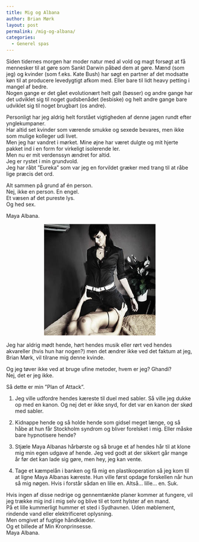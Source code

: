 ```yaml
---
title: Mig og Albana
author: Brian Mørk
layout: post
permalink: /mig-og-albana/
categories:
  - Generel spas
---
```

Siden tidernes morgen har moder natur med al vold og magt forsøgt at få mennesker til at gøre som Sankt Darwin påbød dem at gøre. Mænd (som jeg) og kvinder (som f.eks. Kate Bush) har søgt en partner af det modsatte køn til at producere levedygtigt afkom med. Eller bare til lidt heavy petting i mangel af bedre.  
Nogen gange er det gået evolutionært helt galt (bøsser) og andre gange har det udviklet sig til noget gudsbenådet (lesbiske) og helt andre gange bare udviklet sig til noget brugbart (os andre).

Personligt har jeg aldrig helt forstået vigtigheden af denne jagen rundt efter ynglekumpaner.  
Har altid set kvinder som værende smukke og sexede bevares, men ikke som mulige kolleger udi livet.  
Men jeg har vandret i mørket. Mine øjne har været dulgte og mit hjerte pakket ind i en form for virkeligt isolerende ler.  
Men nu er mit verdenssyn ændret for altid.  
Jeg er rystet i min grundvold.  
Jeg har råbt ”Eureka” som var jeg en forvildet græker med trang til at råbe lige præcis det ord.

Alt sammen på grund af én person.  
Nej, ikke en person. En engel.  
Et væsen af det pureste lys.  
Og hed sex.

Maya Albana.

<center>
  <img src="/images/maya_albana_01.jpg" alt="Hende og en anden" />
</center>

Jeg har aldrig mødt hende, hørt hendes musik eller rørt ved hendes akvareller (hvis hun har nogen?) men det ændrer ikke ved det faktum at jeg, Brian Mørk, vil tilrane mig denne kvinde.

Og jeg tøver ikke ved at bruge ufine metoder, hvem er jeg? Ghandi?  
Nej, det er jeg ikke.

Så dette er min ”Plan of Attack”.

1. Jeg ville udfordre hendes kæreste til duel med sabler. Så ville jeg dukke op med en kanon. Og nej det er ikke snyd, for det var en kanon der skød med sabler.

2. Kidnappe hende og så holde hende som gidsel meget længe, og så håbe at hun får Stockholm syndrom og bliver forelsket i mig. Eller måske bare hypnotisere hende?

3. Stjæle Maya Albanas hårbørste og så bruge et af hendes hår til at klone mig min egen udgave af hende. Jeg ved godt at der sikkert går mange år før det kan lade sig gøre, men hey, jeg kan vente.

4. Tage et kæmpelån i banken og få mig en plastikoperation så jeg kom til at ligne Maya Albanas kæreste. Hun ville først opdage forskellen når hun så mig nøgen. Hvis i forstår sådan en lille en. Altså… lille… en. Suk.

Hvis ingen af disse nedrige og gennemtænkte planer kommer at fungere, vil jeg trække mig ind i mig selv og blive til et tomt hylster af en mand.  
På et lille kummerligt hummer et sted i Sydhavnen. Uden møblement, rindende vand eller elektrificeret oplysning.  
Men omgivet af fugtige håndklæder.  
Og et billede af Min Kronprinsesse.  
Maya Albana.